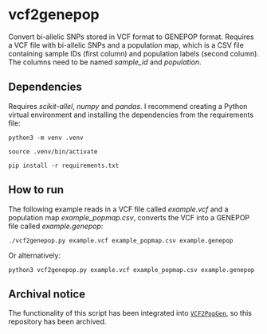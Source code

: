 # vcf2genepop
Convert bi-allelic SNPs stored in VCF format to GENEPOP format. Requires a VCF file with bi-allelic SNPs and a population map, which is a CSV file containing sample IDs (first column) and population labels (second column). The columns need to be named *sample_id* and *population*.   

## Dependencies
Requires *scikit-allel*, *numpy* and *pandas*. I recommend creating a Python virtual environment and installing the dependencies from the requirements file:

`python3 -m venv .venv`

`source .venv/bin/activate`

`pip install -r requirements.txt`

## How to run
The following example reads in a VCF file called *example.vcf* and a population map *example_popmap.csv*, converts the VCF into a GENEPOP file called *example.genepop*:

`./vcf2genepop.py example.vcf example_popmap.csv example.genepop`

Or alternatively:

`python3 vcf2genepop.py example.vcf example_popmap.csv example.genepop`

## Archival notice
The functionality of this script has been integrated into [`VCF2PopGen`](https://github.com/jpvdz/vcf2popgen), so this repository has been archived.